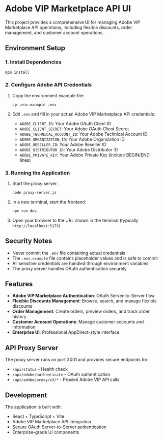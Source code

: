 # Adobe VIP Marketplace API UI

This project provides a comprehensive UI for managing Adobe VIP Marketplace API operations, including flexible discounts, order management, and customer account operations.

## Environment Setup

### 1. Install Dependencies
```bash
npm install
```

### 2. Configure Adobe API Credentials

1. Copy the environment example file:
   ```bash
   cp .env.example .env
   ```

2. Edit `.env` and fill in your actual Adobe VIP Marketplace API credentials:
   - `ADOBE_CLIENT_ID`: Your Adobe OAuth Client ID
   - `ADOBE_CLIENT_SECRET`: Your Adobe OAuth Client Secret
   - `ADOBE_TECHNICAL_ACCOUNT_ID`: Your Adobe Technical Account ID
   - `ADOBE_ORGANIZATION_ID`: Your Adobe Organization ID
   - `ADOBE_RESELLER_ID`: Your Adobe Reseller ID
   - `ADOBE_DISTRIBUTOR_ID`: Your Adobe Distributor ID
   - `ADOBE_PRIVATE_KEY`: Your Adobe Private Key (include BEGIN/END lines)

### 3. Running the Application

1. Start the proxy server:
   ```bash
   node proxy-server.js
   ```

2. In a new terminal, start the frontend:
   ```bash
   npm run dev
   ```

3. Open your browser to the URL shown in the terminal (typically `http://localhost:5179`)

## Security Notes

- Never commit the `.env` file containing actual credentials
- The `.env.example` file contains placeholder values and is safe to commit
- All sensitive credentials are handled through environment variables
- The proxy server handles OAuth authentication securely

## Features

- **Adobe VIP Marketplace Authentication**: OAuth Server-to-Server flow
- **Flexible Discounts Management**: Browse, search, and manage flexible discounts
- **Order Management**: Create orders, preview orders, and track order history
- **Customer Account Operations**: Manage customer accounts and information
- **Enterprise UI**: Professional AppDirect-style interface

## API Proxy Server

The proxy server runs on port 3001 and provides secure endpoints for:
- `/api/status` - Health check
- `/api/adobe/authenticate` - OAuth authentication
- `/api/adobe/proxy/v3/*` - Proxied Adobe VIP API calls

## Development

The application is built with:
- React + TypeScript + Vite
- Adobe VIP Marketplace API integration
- Secure OAuth Server-to-Server authentication
- Enterprise-grade UI components 